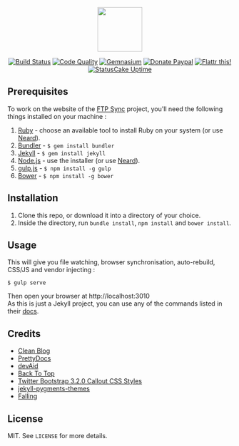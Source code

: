 <p align="center"><a href="https://ftp-sync.github.io" target="_blank"><img width="100" src="https://ftp-sync.github.io/img/logo.png"></a></p>

<p align="center">
  <a href="https://travis-ci.org/ftp-sync/ftp-sync.github.io"><img src="https://img.shields.io/travis/ftp-sync/ftp-sync.github.io/master.svg?style=flat-square" alt="Build Status"></a>
  <a href="https://www.codacy.com/app/ftp-sync/ftp-sync.github.io"><img src="https://img.shields.io/codacy/grade/20c303b459534d7ead9ae0c8d946bacd.svg?style=flat-square" alt="Code Quality"></a>
  <a href="https://gemnasium.com/github.com/ftp-sync/ftp-sync.github.io"><img src="https://img.shields.io/gemnasium/ftp-sync/ftp-sync.github.io.svg?style=flat-square" alt="Gemnasium"></a>
  <a href="https://www.paypal.com/cgi-bin/webscr?cmd=_s-xclick&hosted_button_id=6EALX9NDSRBAJ"><img src="https://img.shields.io/badge/donate-paypal-blue.svg?style=flat-square" alt="Donate Paypal"></a>
  <a href="https://flattr.com/submit/auto?user_id=crazymax&url=https://ftp-sync.github.io"><img src="https://img.shields.io/badge/flattr-this-green.svg?style=flat-square" alt="Flattr this!"></a>
  <a href="https://ftp-sync.github.io"><img src="https://app.statuscake.com/button/index.php?Track=nqGxZcxpKK&Days=1&Design=3" alt="StatusCake Uptime"></a>
</p>

## Prerequisites

To work on the website of the [FTP Sync](https://ftp-sync.github.io) project, you'll need the following things installed on your machine :

1. [Ruby](https://www.ruby-lang.org/en/documentation/installation/) - choose an available tool to install Ruby on your system (or use [Neard](http://neard.io)).
2. [Bundler](https://bundler.io/) - `$ gem install bundler`
3. [Jekyll](http://jekyllrb.com/) - `$ gem install jekyll`
4. [Node.js](http://nodejs.org) - use the installer (or use [Neard](http://neard.io)).
5. [gulp.js](https://github.com/gulpjs/gulp) - `$ npm install -g gulp`
6. [Bower](https://github.com/bower/bower) - `$ npm install -g bower`

## Installation

1. Clone this repo, or download it into a directory of your choice.
2. Inside the directory, run `bundle install`, `npm install` and `bower install`.

## Usage

This will give you file watching, browser synchronisation, auto-rebuild, CSS/JS and vendor injecting :

```shell
$ gulp serve
```

Then open your browser at http://localhost:3010<br />
As this is just a Jekyll project, you can use any of the commands listed in their [docs](http://jekyllrb.com/docs/usage/).

## Credits

* [Clean Blog](https://startbootstrap.com/template-overviews/clean-blog/)
* [PrettyDocs](http://themes.3rdwavemedia.com/website-templates/prettydocs-free-bootstrap-theme-developers-and-startups/)
* [devAid](http://themes.3rdwavemedia.com/website-templates/devaid-free-bootstrap-theme-developers/)
* [Back To Top](https://codyhouse.co/gem/back-to-top/)
* [Twitter Bootstrap 3.2.0 Callout CSS Styles](http://cpratt.co/twitter-bootstrap-callout-css-styles/)
* [jekyll-pygments-themes](https://github.com/jwarby/jekyll-pygments-themes)
* [Falling](https://pixabay.com/en/falling-tripping-down-stairs-99175/)

## License

MIT. See `LICENSE` for more details.
